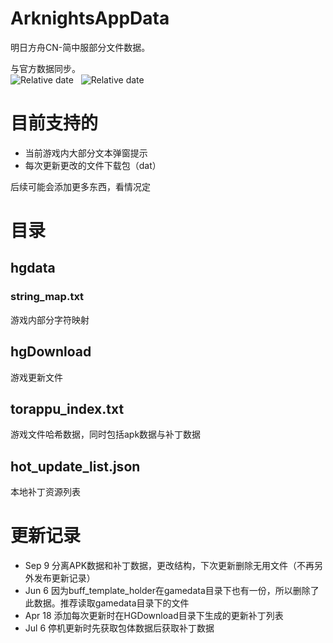 # ArknightsAppData

明日方舟CN-简中服部分文件数据。

与官方数据同步。<br/>
![Relative date](https://img.shields.io/date/1727424003?label=Gamedata&nbsp;Updated)&nbsp;&nbsp;&nbsp;![Relative date](https://img.shields.io/date/1726734090?label=Repositories&nbsp;Data&nbsp;Updated)

# 目前支持的
- 当前游戏内大部分文本弹窗提示
- 每次更新更改的文件下载包（dat）

后续可能会添加更多东西，看情况定

# 目录
## hgdata 
### string_map.txt
 游戏内部分字符映射
 
## hgDownload
 游戏更新文件

## torappu_index.txt
 游戏文件哈希数据，同时包括apk数据与补丁数据

## hot_update_list.json
 本地补丁资源列表
 
# 更新记录
 - Sep 9 分离APK数据和补丁数据，更改结构，下次更新删除无用文件（不再另外发布更新记录）
 - Jun 6 因为buff_template_holder在gamedata目录下也有一份，所以删除了此数据。推荐读取gamedata目录下的文件
 - Apr 18 添加每次更新时在HGDownload目录下生成的更新补丁列表
 - Jul 6 停机更新时先获取包体数据后获取补丁数据
